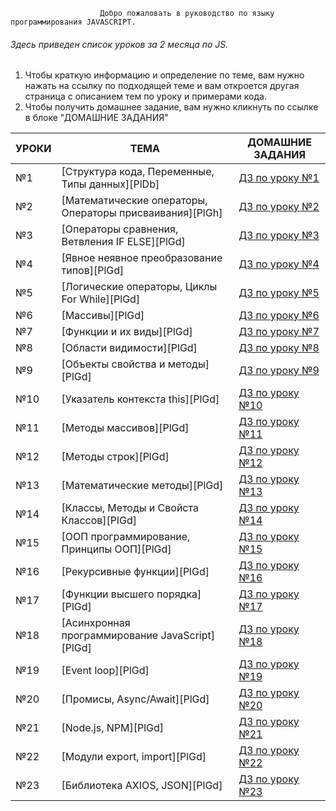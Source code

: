                         Добро пожаловать в руководство по языку программирования JAVASCRIPT.
###### Здесь приведен список уроков за 2 месяца по JS. 
1) Чтобы краткую информацию и определение по теме, вам нужно нажать на ссылку по подходящей теме
и вам откроется другая страница с описанием тем по уроку и примерами кода.
2) Чтобы получить домашнее задание, вам нужно кликнуть по ссылке в блоке "ДОМАШНИЕ ЗАДАНИЯ"


| УРОКИ | ТЕМА | ДОМАШНИЕ ЗАДАНИЯ |
| ------ | ------ | ------ |
| №1 | [Структура кода, Переменные, Типы данных][PlDb] | [ДЗ по уроку №1]() |
| №2 | [Математические операторы, Операторы присваивания][PlGh] | [ДЗ по уроку №2]() |
| №3 | [Операторы сравнения, Ветвления IF ELSE][PlGd] | [ДЗ по уроку №3]() |
| №4 | [Явное неявное преобразование типов][PlGd] | [ДЗ по уроку №4]() |
| №5 | [Логические операторы, Циклы For While][PlGd] | [ДЗ по уроку №5]() |
| №6 | [Массивы][PlGd] | [ДЗ по уроку №6]() |
| №7 | [Функции и их виды][PlGd] | [ДЗ по уроку №7]() |
| №8 | [Области видимости][PlGd] | [ДЗ по уроку №8]() |
| №9 | [Объекты свойства и методы][PlGd] | [ДЗ по уроку №9]() |
| №10 | [Указатель контекста this][PlGd] | [ДЗ по уроку №10]() |
| №11 | [Методы массивов][PlGd] | [ДЗ по уроку №11]() |
| №12 | [Методы строк][PlGd] | [ДЗ по уроку №12]() |
| №13 | [Математические методы][PlGd] | [ДЗ по уроку №13]() |
| №14 | [Классы, Методы и Свойста Классов][PlGd] | [ДЗ по уроку №14]() |
| №15 | [ООП программирование, Принципы ООП][PlGd] | [ДЗ по уроку №15]() |
| №16 | [Рекурсивные функции][PlGd] | [ДЗ по уроку №16]() |
| №17 | [Функции высшего порядка][PlGd] | [ДЗ по уроку №17]() |
| №18 | [Асинхронная программирование JavaScript][PlGd] | [ДЗ по уроку №18]() |
| №19 | [Event loop][PlGd] | [ДЗ по уроку №19]() |
| №20 | [Промисы, Async/Await][PlGd] | [ДЗ по уроку №20]() |
| №21 | [Node.js, NPM][PlGd] | [ДЗ по уроку №21]() |
| №22 | [Модули export, import][PlGd] | [ДЗ по уроку №22]() |
| №23 | [Библиотека AXIOS, JSON][PlGd] | [ДЗ по уроку №23]() |